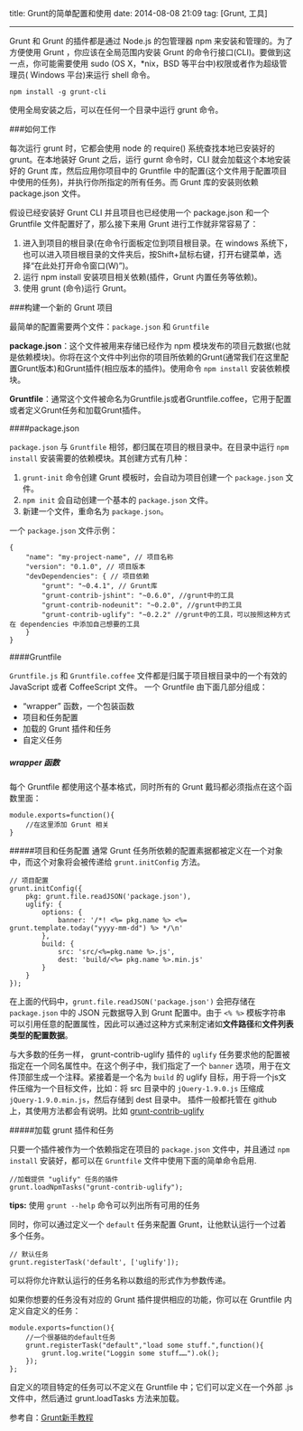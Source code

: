 title: Grunt的简单配置和使用
date: 2014-08-08 21:09
tag: [Grunt, 工具]

---

Grunt 和 Grunt 的插件都是通过 Node.js 的包管理器 npm 来安装和管理的。为了方便使用 Grunt ，你应该在全局范围内安装 Grunt 的命令行接口(CLI)。要做到这一点，你可能需要使用 sudo (OS X，*nix，BSD 等平台中)权限或者作为超级管理员( Windows 平台)来运行 shell 命令。

    npm install -g grunt-cli
   
使用全局安装之后，可以在任何一个目录中运行 grunt 命令。

###如何工作

每次运行 grunt 时，它都会使用 node 的 require() 系统查找本地已安装好的 grunt。在本地装好 Grunt 之后，运行 gurnt 命令时，CLI 就会加载这个本地安装好的 Grunt 库，然后应用你项目中的 Gruntfile 中的配置(这个文件用于配置项目中使用的任务)，并执行你所指定的所有任务。而 Grunt 库的安装则依赖 package.json 文件。

假设已经安装好 Grunt CLI 并且项目也已经使用一个 package.json 和一个 Gruntfile 文件配置好了，那么接下来用 Grunt 进行工作就非常容易了：


1. 进入到项目的根目录(在命令行面板定位到项目根目录。在 windows 系统下，也可以进入项目根目录的文件夹后，按Shift+鼠标右键，打开右键菜单，选择“在此处打开命令窗口(W)”)。
2. 运行 npm install 安装项目相关依赖(插件，Grunt 内置任务等依赖)。
3. 使用 grunt (命令)运行 Grunt。

###构建一个新的 Grunt 项目

最简单的配置需要两个文件：`package.json` 和 `Gruntfile`

**package.json**：这个文件被用来存储已经作为 npm 模块发布的项目元数据(也就是依赖模块)。你将在这个文件中列出你的项目所依赖的Grunt(通常我们在这里配置Grunt版本)和Grunt插件(相应版本的插件)。使用命令 `npm install` 安装依赖模块。

**Gruntfile**：通常这个文件被命名为Gruntfile.js或者Gruntfile.coffee，它用于配置或者定义Grunt任务和加载Grunt插件。

####package.json

`package.json` 与 `Gruntfile` 相邻，都归属在项目的根目录中。在目录中运行 `npm install` 安装需要的依赖模块。其创建方式有几种：

1. `grunt-init` 命令创建 Grunt 模板时，会自动为项目创建一个 `package.json` 文件。
2. `npm init` 会自动创建一个基本的 `package.json` 文件。
3. 新建一个文件，重命名为 `package.json`。

一个 `package.json` 文件示例：

    {
        "name": "my-project-name", // 项目名称
        "version": "0.1.0", // 项目版本
        "devDependencies": { // 项目依赖
            "grunt": "~0.4.1", // Grunt库
            "grunt-contrib-jshint": "~0.6.0", //grunt中的工具
            "grunt-contrib-nodeunit": "~0.2.0", //grunt中的工具
            "grunt-contrib-uglify": "~0.2.2" //grunt中的工具，可以按照这种方式在 dependencies 中添加自己想要的工具
        }
    }
   
####Gruntfile

`Gruntfile.js` 和 `Gruntfile.coffee` 文件都是归属于项目根目录中的一个有效的 JavaScript 或者 CoffeeScript 文件。 
一个 Gruntfile 由下面几部分组成：
* “wrapper” 函数，一个包装函数
* 项目和任务配置
* 加载的 Grunt 插件和任务
* 自定义任务

##### wrapper 函数
每个 Gruntfile 都使用这个基本格式，同时所有的 Grunt 戴玛都必须指点在这个函数里面：

    module.exports=function(){
        //在这里添加 Grunt 相关
    }

#####项目和任务配置
通常 Grunt 任务所依赖的配置素据都被定义在一个对象中，而这个对象将会被传递给 `grunt.initConfig` 方法。

    // 项目配置
    grunt.initConfig({
        pkg: grunt.file.readJSON('package.json'),
        uglify: {
            options: {
                banner: '/*! <%= pkg.name %> <%= grunt.template.today("yyyy-mm-dd") %> */\n'
            },
            build: {
                src: 'src/<%=pkg.name %>.js',
                dest: 'build/<%= pkg.name %>.min.js'
            }
        }
    });

在上面的代码中，`grunt.file.readJSON('package.json')` 会把存储在 `package.json` 中的 JSON 元数据导入到 Grunt 配置中。由于 `<% %>` 模板字符串可以引用任意的配置属性，因此可以通过这种方式来制定诸如**文件路径**和**文件列表类型的配置数据**。

与大多数的任务一样， grunt-contrib-uglify 插件的 `uglify` 任务要求他的配置被指定在一个同名属性中。在这个例子中，我们指定了一个 `banner` 选项，用于在文件顶部生成一个注释。紧接着是一个名为 `build` 的 uglify 目标，用于将一个js文件压缩为一个目标文件，比如：将 src 目录中的 `jQuery-1.9.0.js` 压缩成 `jQuery-1.9.0.min.js`，然后存储到 dest 目录中。
插件一般都托管在 github 上，其使用方法都会有说明。比如 [grunt-contrib-uglify](https://github.com/gruntjs/grunt-contrib-uglify)

#####加载 grunt 插件和任务

只要一个插件被作为一个依赖指定在项目的 `package.json` 文件中，并且通过 `npm install` 安装好，都可以在 `Gruntfile` 文件中使用下面的简单命令启用.

    //加载提供 "uglify" 任务的插件
    grunt.loadNpmTasks("grunt-contrib-uglify");
   
**tips:** 使用 `grunt --help` 命令可以列出所有可用的任务

同时，你可以通过定义一个 `default` 任务来配置 Grunt，让他默认运行一个过着多个任务。

    // 默认任务
    grunt.registerTask('default', ['uglify']);
   
可以将你允许默认运行的任务名称以数组的形式作为参数传递。


如果你想要的任务没有对应的 Grunt 插件提供相应的功能，你可以在 Gruntfile 内定义自定义的任务：

    module.exports=function(){
        //一个很基础的default任务
        grunt.registerTask("default","load some stuff.",function(){
            grunt.log.write("Loggin some stuff……").ok();
        });
    };
   
自定义的项目特定的任务可以不定义在 Gruntfile 中；它们可以定义在一个外部 .js 文件中，然后通过 grunt.loadTasks 方法来加载。
   
参考自：[Grunt新手教程](http://www.gruntjs.org/docs/getting-started.html)